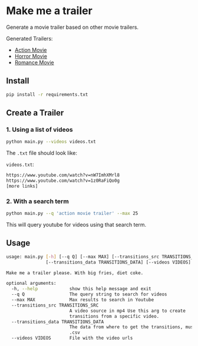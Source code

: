 # Make me a trailer

Generate a movie trailer based on other movie trailers.

Generated Trailers:

- [Action Movie](https://youtu.be/gCDcsX4-P4M)
- [Horror Movie](https://youtu.be/YGJDmegiKzs)
- [Romance Movie](https://youtu.be/qvrHvNvSXx8)


## Install

```bash
pip install -r requirements.txt
```

## Create a Trailer

### 1. Using a list of videos

```bash
python main.py --videos videos.txt
```

The `.txt` file should look like:

`videos.txt`:
```bash
https://www.youtube.com/watch?v=nW7ImhXMrl8
https://www.youtube.com/watch?v=1z0RaFiQo0g
[more links]
```

### 2. With a search term

```bash
python main.py --q 'action movie trailer' --max 25
```

This will query youtube for videos using that search term.

## Usage

```bash
usage: main.py [-h] [--q Q] [--max MAX] [--transitions_src TRANSITIONS_SRC]
               [--transitions_data TRANSITIONS_DATA] [--videos VIDEOS]

Make me a trailer please. With big fries, diet coke.

optional arguments:
  -h, --help            show this help message and exit
  --q Q                 The query string to search for videos
  --max MAX             Max results to search in Youtube
  --transitions_src TRANSITIONS_SRC
                        A video source in mp4 Use this arg to create
                        transitions from a specific video.
  --transitions_data TRANSITIONS_DATA
                        The data from where to get the transitions, must be in
                        .csv
  --videos VIDEOS       File with the video urls
```




